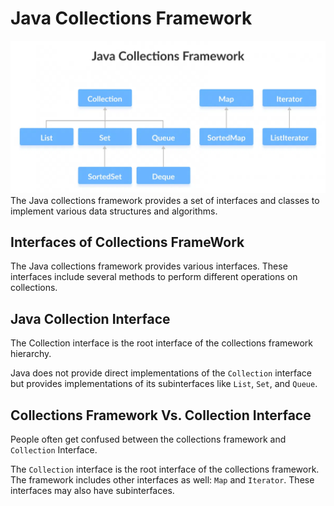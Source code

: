 # Java Collections Framework 
![Java Collections Framework](image-1.png)
The Java collections framework provides a set of interfaces and classes 
to implement various data structures and algorithms.

## Interfaces of Collections FrameWork
The Java collections framework provides various interfaces. These interfaces include several methods to perform different operations on collections.

## Java Collection Interface
The Collection interface is the root interface of the collections framework hierarchy.

Java does not provide direct implementations of the `Collection` interface but provides implementations of its subinterfaces like `List`, `Set`, and `Queue`. 

## Collections Framework Vs. Collection Interface
People often get confused between the collections framework and `Collection` Interface.

The `Collection` interface is the root interface of the collections framework. The framework includes other interfaces as well: `Map` and `Iterator`. These interfaces may also have subinterfaces.